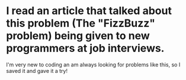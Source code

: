 # I read an article that talked about this problem (The "FizzBuzz" problem) being given to new programmers at job interviews.
I'm very new to coding an am always looking for problems like this, so I saved it and gave it a try!
